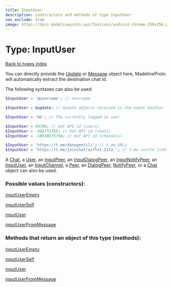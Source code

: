 ```yaml
---
title: InputUser
description: constructors and methods of type InputUser
nav_exclude: true
image: https://docs.madelineproto.xyz/favicons/android-chrome-256x256.png
---
```

# Type: InputUser
[Back to types index](index.html)

You can directly provide the [Update](Update.html) or [Message](Message.html) object here, MadelineProto will automatically extract the destination chat id.

The following syntaxes can also be used:

```php
$InputUser = '@username'; // Username

$InputUser = $update; // Update objects received in the event handler

$InputUser = 'me'; // The currently logged-in user

$InputUser = 44700; // bot API id (users)
$InputUser = -492772765; // bot API id (chats)
$InputUser = -10038575794; // bot API id (channels)

$InputUser = 'https://t.me/danogentili'; // t.me URLs
$InputUser = 'https://t.me/joinchat/asfln1-21fa_'; // t.me invite links

```

A [Chat](Chat.html), a [User](User.html), an [InputPeer](InputPeer.html), an [InputDialogPeer](InputDialogPeer.html), an [InputNotifyPeer](InputNotifyPeer.html), an [InputUser](InputUser.html), an [InputChannel](InputChannel.html), a [Peer](Peer.html), an [DialogPeer](DialogPeer.html), [NotifyPeer](NotifyPeer.html), or a [Chat](Chat.html) object can also be used.




### Possible values (constructors):

[inputUserEmpty](/API_docs/constructors/inputUserEmpty.html)  

[inputUserSelf](/API_docs/constructors/inputUserSelf.html)  

[inputUser](/API_docs/constructors/inputUser.html)  

[inputUserFromMessage](/API_docs/constructors/inputUserFromMessage.html)  



### Methods that return an object of this type (methods):



[inputUserEmpty](/API_docs/constructors/inputUserEmpty.html)  

[inputUserSelf](/API_docs/constructors/inputUserSelf.html)  

[inputUser](/API_docs/constructors/inputUser.html)  

[inputUserFromMessage](/API_docs/constructors/inputUserFromMessage.html)  

